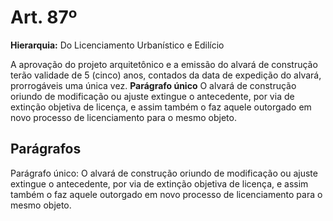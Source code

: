 # Art. 87º

**Hierarquia:** Do Licenciamento Urbanístico e Edilício

A aprovação do projeto arquitetônico e a emissão do alvará de construção terão validade de 5 (cinco) anos, contados da data de expedição do alvará, prorrogáveis uma única vez.
**Parágrafo único** O alvará de construção oriundo de modificação ou ajuste extingue o antecedente, por via de extinção objetiva de licença, e assim também o faz aquele outorgado em novo processo de licenciamento para o mesmo objeto.

## Parágrafos
Parágrafo único: O alvará de construção oriundo de modificação ou ajuste extingue o antecedente, por via de extinção objetiva de licença, e assim também o faz aquele outorgado em novo processo de licenciamento para o mesmo objeto.




